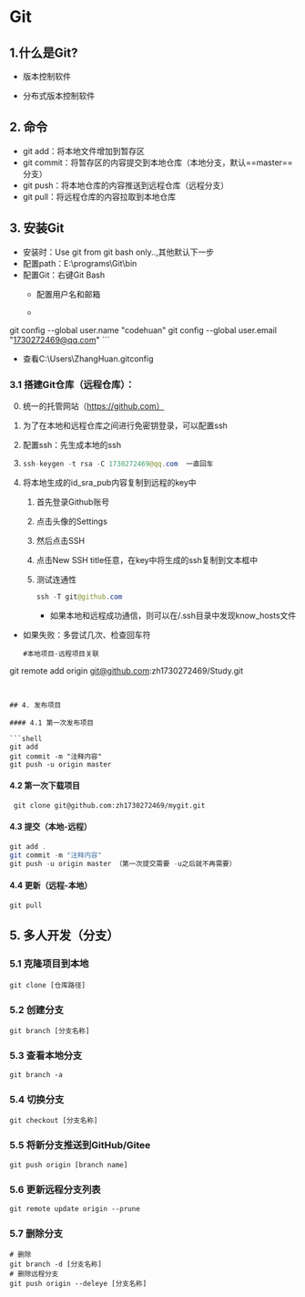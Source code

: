 # Git

## 1.什么是Git?

- 版本控制软件

- 分布式版本控制软件

## 2. 命令

- git add：将本地文件增加到暂存区
- git commit：将暂存区的内容提交到本地仓库（本地分支，默认==master==分支）
- git push：将本地仓库的内容推送到远程仓库（远程分支）
- git pull：将远程仓库的内容拉取到本地仓库

## 3. 安装Git

- 安装时：Use git from git bash only..,其他默认下一步
- 配置path：E:\programs\Git\bin
- 配置Git：右键Git Bash
  - 配置用户名和邮箱
  
  - ```shell 
git config --global user.name "codehuan"
    git config --global user.email "1730272469@qq.com"
    ```
  
  - 查看C:\Users\ZhangHuan\.gitconfig

### 3.1 搭建Git仓库（远程仓库）：

0. 统一的托管网站（https://github.com）

1. 为了在本地和远程仓库之间进行免密钥登录，可以配置ssh

2. 配置ssh：先生成本地的ssh

3. ```java
   ssh-keygen -t rsa -C 1730272469@qq.com  一直回车
   ```

5. 将本地生成的id_sra_pub内容复制到远程的key中

   1. 首先登录Github账号

   2. 点击头像的Settings

   3. 然后点击SSH

   4. 点击New SSH title任意，在key中将生成的ssh复制到文本框中

   5. 测试连通性

      ```java
      ssh -T git@github.com
      ```

      - 如果本地和远程成功通信，则可以在/.ssh目录中发现know_hosts文件
      
- 如果失败：多尝试几次、检查回车符
  ```shell
  #本地项目-远程项目关联
git remote add origin git@github.com:zh1730272469/Study.git
  ```
  

## 4. 发布项目

#### 4.1 第一次发布项目

```shell
git add  
git commit -m "注释内容"
git push -u origin master
```

#### 4.2 第一次下载项目

```shell
 git clone git@github.com:zh1730272469/mygit.git
```

#### 4.3 提交（本地-远程）

```java
git add .
git commit -m "注释内容"
git push -u origin master （第一次提交需要 -u之后就不再需要）
```

#### 4.4 更新（远程-本地）

```shell
git pull
```

## 5. 多人开发（分支）

### 5.1 克隆项目到本地

```shell
git clone [仓库路径]	
```

### 5.2 创建分支

```shell
git branch [分支名称]
```

### 5.3 查看本地分支

```shell
git branch -a
```

### 5.4 切换分支

```shell
git checkout [分支名称]
```

### 5.5 将新分支推送到GitHub/Gitee

```shell
git push origin [branch name]
```

### 5.6 更新远程分支列表

```shell
git remote update origin --prune
```

### 5.7 删除分支

```shell
# 删除
git branch -d [分支名称]
# 删除远程分支
git push origin --deleye [分支名称]
```


